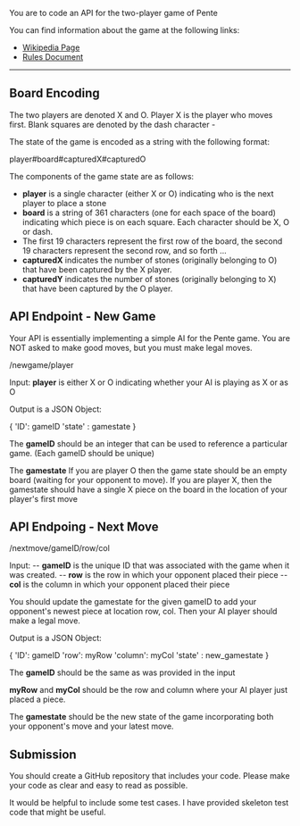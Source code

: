 You are to code an API for the two-player game of Pente

You can find information about the game at the following links:
- [Wikipedia Page](https://en.wikipedia.org/wiki/Pente)
- [Rules Document](https://www.ultraboardgames.com/pente/game-rules.php)

---

## Board Encoding

The two players are denoted X and O. Player X is the player who moves first. Blank squares are denoted by the dash character \-

The state of the game is encoded as a string with the following format:

  player#board#capturedX#capturedO

The components of the game state are as follows:
- **player** is a single character (either X or O) indicating who is the next player to place a stone
- **board** is a string of 361 characters (one for each space of the board) indicating which piece is on each square. Each character should be X, O or dash.
- The first 19 characters represent the first row of the board, the second 19 characters represent the second row, and so forth ...
- **capturedX** indicates the number of stones (originally belonging to O) that have been captured by the X player.
- **capturedY** indicates the number of stones (originally belonging to X) that have been captured by the O player.

## API Endpoint - New Game

Your API is essentially implementing a simple AI for the Pente game. You are NOT asked to make good moves, but you must make legal moves.

/newgame/player

Input: **player** is either X or O indicating whether your AI is playing as X or as O

Output is a JSON Object:

  {
  'ID': gameID
  'state' : gamestate
  }

The **gameID** should be an integer that can be used to reference a particular game. (Each gameID should be unique)

The **gamestate** If you are player O then the game state should be an empty board (waiting for your opponent to move). 
If you are player X, then the gamestate should have a single X piece on the board in the location of your player's first move

## API Endpoing - Next Move

/nextmove/gameID/row/col

Input: 
-- **gameID** is the unique ID that was associated with the game when it was created. 
-- **row** is the row in which your opponent placed their piece
-- **col** is the column in which your opponent placed their piece

You should update the gamestate for the given gameID to add your opponent's newest piece at location row, col. Then your AI player should make a legal move.

Output is a JSON Object:

  {
  'ID': gameID
  'row': myRow
  'column': myCol
  'state' : new_gamestate
  }

The **gameID** should be the same as was provided in the input

**myRow** and **myCol** should be the row and column where your AI player just placed a piece.

The **gamestate** should be the new state of the game incorporating both your opponent's move and your latest move.

## Submission

You should create a GitHub repository that includes your code. Please make your code as clear and easy to read as possible. 

It would be helpful to include some test cases. I have provided skeleton test code that might be useful.


